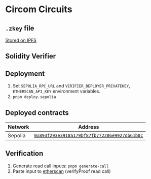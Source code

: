 # Circom Circuits

## `.zkey` file

[Stored on IPFS](https://bafybeidvy5mfoxm57sze7juqnzafvkzpbspj4j2tdd3g6n6wss4o4mgnhe.ipfs.w3s.link/)

## Solidity Verifier

## Deployment

1. Set `SEPOLIA_RPC_URL` and `VERIFIER_DEPLOYER_PRIVATEKEY`, `ETHERSCAN_API_KEY` environment variables.
2. `pnpm deploy.sepolia`

## Deployed contracts

| Network | Address                                                                                                                              |
| ------- | ------------------------------------------------------------------------------------------------------------------------------------ |
| Sepolia | [`0x893f293e3918a179bf87fb772206e9927db61b0c`](https://sepolia.etherscan.io/address/0x893f293e3918a179bf87fb772206e9927db61b0c#code) |

## Verification

1. Generate read call inputs: `pnpm generate-call`
2. Paste input to [etherscan](https://sepolia.etherscan.io/address/0x893f293e3918a179bf87fb772206e9927db61b0c#readContract) (verifyProof read call)
